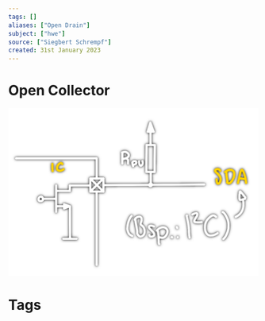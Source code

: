 ```yaml
---
tags: []
aliases: ["Open Drain"]
subject: ["hwe"]
source: ["Siegbert Schrempf"]
created: 31st January 2023
---
```


# Open Collector

![450](assets/open-drain.png)

# Tags
